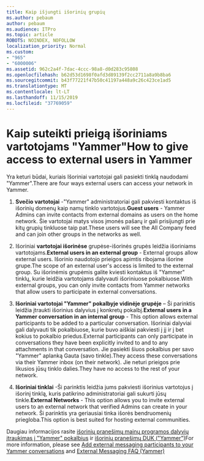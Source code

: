 ```yaml
---
title: Kaip išjungti išorinių grupių
ms.author: pebaum
author: pebaum
ms.audience: ITPro
ms.topic: article
ROBOTS: NOINDEX, NOFOLLOW
localization_priority: Normal
ms.custom:
- "965"
- "6000006"
ms.assetid: 962c2a4f-7dac-4ccc-98a8-d0d283c95808
ms.openlocfilehash: b62d53d1698f0afd3d89139f2cc2711a8a9b8ba6
ms.sourcegitcommit: b43f77221f47b50c41197a448a9c26c423ce1ad5
ms.translationtype: MT
ms.contentlocale: lt-LT
ms.lasthandoff: 11/15/2019
ms.locfileid: "37769059"
---
```

# <a name="how-to-give-access-to-external-users-in-yammer"></a><span data-ttu-id="2722e-102">Kaip suteikti prieigą išoriniams vartotojams "Yammer"</span><span class="sxs-lookup"><span data-stu-id="2722e-102">How to give access to external users in Yammer</span></span>

<span data-ttu-id="2722e-103">Yra keturi būdai, kuriais Išoriniai vartotojai gali pasiekti tinklą naudodami "Yammer".</span><span class="sxs-lookup"><span data-stu-id="2722e-103">There are four ways external users can access your network in Yammer.</span></span>
  
1. <span data-ttu-id="2722e-104">**Svečio vartotojai** -"Yammer" administratoriai gali pakviesti kontaktus iš išorinių domenų kaip namų tinklo vartotojus.</span><span class="sxs-lookup"><span data-stu-id="2722e-104">**Guest users** - Yammer Admins can invite contacts from external domains as users on the home network.</span></span> <span data-ttu-id="2722e-105">Šie vartotojai matys visos įmonės pašarų ir gali prisijungti prie kitų grupių tinkluose taip pat.</span><span class="sxs-lookup"><span data-stu-id="2722e-105">These users will see the All Company feed and can join other groups in the networks as well.</span></span>

2. <span data-ttu-id="2722e-106">Išoriniai **vartotojai išorinėse** grupėse-išorinės grupės leidžia išoriniams vartotojams.</span><span class="sxs-lookup"><span data-stu-id="2722e-106">**External users in an external group** - External groups allow external users.</span></span> <span data-ttu-id="2722e-107">Išorinio naudotojo prieigos apimtis ribojama išorine grupe.</span><span class="sxs-lookup"><span data-stu-id="2722e-107">The scope of an external user's access is limited to the external group.</span></span> <span data-ttu-id="2722e-108">Su išorinėmis grupėmis galite kviesti kontaktus iš "Yammer" tinklų, kurie leidžia vartotojams dalyvauti išoriniuose pokalbiuose.</span><span class="sxs-lookup"><span data-stu-id="2722e-108">With external groups, you can only invite contacts from Yammer networks that allow users to participate in external conversations.</span></span>

3. <span data-ttu-id="2722e-109">**Išoriniai vartotojai "Yammer" pokalbyje vidinėje grupėje** – Ši parinktis leidžia įtraukti išorinius dalyvius į konkretų pokalbį.</span><span class="sxs-lookup"><span data-stu-id="2722e-109">**External users in a Yammer conversation in an internal group** - This option allows external participants to be added to a particular conversation.</span></span> <span data-ttu-id="2722e-110">Išoriniai dalyviai gali dalyvauti tik pokalbiuose, kurie buvo aiškiai pakviesti į jį ir į bet kokius to pokalbio priedus.</span><span class="sxs-lookup"><span data-stu-id="2722e-110">External participants can only participate in conversations they have been explicitly invited to and to any attachments in that conversation.</span></span> <span data-ttu-id="2722e-111">Jie pasiekti šiuos pokalbius per savo "Yammer" aplanką Gauta (savo tinkle).</span><span class="sxs-lookup"><span data-stu-id="2722e-111">They access these conversations via their Yammer inbox (on their network).</span></span> <span data-ttu-id="2722e-112">Jie neturi prieigos prie likusios jūsų tinklo dalies.</span><span class="sxs-lookup"><span data-stu-id="2722e-112">They have no access to the rest of your network.</span></span>

4. <span data-ttu-id="2722e-113">**Išoriniai tinklai** -Ši parinktis leidžia jums pakviesti išorinius vartotojus į išorinį tinklą, kuris patikrino administratoriai gali sukurti jūsų tinkle.</span><span class="sxs-lookup"><span data-stu-id="2722e-113">**External Networks** - This option allows you to invite external users to an external network that verified Admins can create in your network.</span></span> <span data-ttu-id="2722e-114">Ši parinktis yra geriausiai tinka išorės bendruomenių priegloba.</span><span class="sxs-lookup"><span data-stu-id="2722e-114">This option is best suited for hosting external communities.</span></span>

<span data-ttu-id="2722e-115">Daugiau informacijos rasite [išorinių pranešimų mainų programos dalyvių įtraukimas į "Yammer" pokalbius](https://docs.microsoft.com/yammer/work-with-external-users/add-external-participants) ir [išorinių pranešimų DUK ("Yammer")](https://docs.microsoft.com/yammer/work-with-external-users/external-messaging-faq)</span><span class="sxs-lookup"><span data-stu-id="2722e-115">For more information, please see [Add external messaging participants to your Yammer conversations](https://docs.microsoft.com/yammer/work-with-external-users/add-external-participants) and [External Messaging FAQ (Yammer)](https://docs.microsoft.com/yammer/work-with-external-users/external-messaging-faq)</span></span>
  